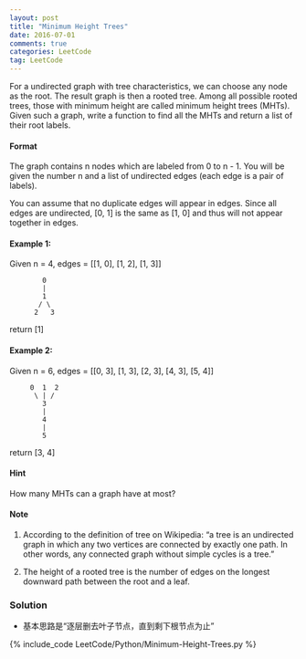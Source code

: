 ```yaml
---
layout: post
title: "Minimum Height Trees"
date: 2016-07-01
comments: true
categories: LeetCode
tag: LeetCode
---
```


For a undirected graph with tree characteristics, we can choose any node as the root. The result graph is then a rooted tree. Among all possible rooted trees, those with minimum height are called minimum height trees (MHTs). Given such a graph, write a function to find all the MHTs and return a list of their root labels.

#### Format
The graph contains n nodes which are labeled from 0 to n - 1. You will be given the number n and a list of undirected edges (each edge is a pair of labels).

You can assume that no duplicate edges will appear in edges. Since all edges are undirected, [0, 1] is the same as [1, 0] and thus will not appear together in edges.

#### Example 1:

Given n = 4, edges = [[1, 0], [1, 2], [1, 3]]
```
        0
        |
        1
       / \
      2   3
```
return [1]

#### Example 2:

Given n = 6, edges = [[0, 3], [1, 3], [2, 3], [4, 3], [5, 4]]
```
     0  1  2
      \ | /
        3
        |
        4
        |
        5
```
return [3, 4]


#### Hint

How many MHTs can a graph have at most?

#### Note

1. According to the definition of tree on Wikipedia: “a tree is an undirected graph in which any two vertices are connected by exactly one path. In other words, any connected graph without simple cycles is a tree.”

2. The height of a rooted tree is the number of edges on the longest downward path between the root and a leaf.



<!--more-->
### Solution

* 基本思路是“逐层删去叶子节点，直到剩下根节点为止”

{% include_code LeetCode/Python/Minimum-Height-Trees.py %}
